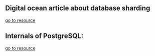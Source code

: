## Digital ocean article about database sharding 
[go to resource](https://www.digitalocean.com/community/tutorials/understanding-database-sharding)

## Internals of PostgreSQL:
[go to resource](https://www.interdb.jp/pg/index.html)

